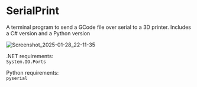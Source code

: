 # SerialPrint
A terminal program to send a GCode file over serial to a 3D printer. Includes a C# version and a Python version

![Screenshot_2025-01-28_22-11-35](https://github.com/user-attachments/assets/6a23e2db-1562-4746-b5a3-4951209336f0)

.NET requirements:<br>
`System.IO.Ports`

Python requirements:<br>
`pyserial`
